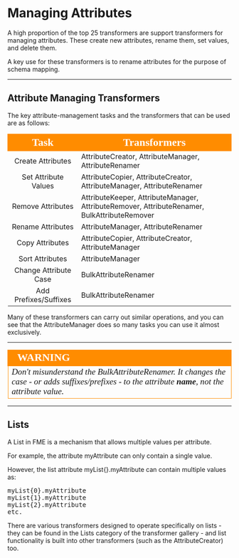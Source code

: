 # Managing Attributes #
A high proportion of the top 25 transformers are support transformers for managing attributes. These create new attributes, rename them, set values, and delete them.

A key use for these transformers is to rename attributes for the purpose of schema mapping.

---

## Attribute Managing Transformers ##

The key attribute-management tasks and the transformers that can be used are as follows:


<table style="border-spacing: 0px">
<tr>
<th style="vertical-align:middle;background-color:darkorange;border: 2px solid darkorange">
<span style="color:white;font-size:x-large;font-weight: bold;font-family:serif">Task</span></th>
<th style="vertical-align:middle;background-color:darkorange;border: 2px solid darkorange">
<span style="color:white;font-size:x-large;font-weight: bold;font-family:serif">Transformers</th>
</tr>
<tr><td style="text-align:center">Create Attributes</td><td>AttributeCreator, AttributeManager, AttributeRenamer</td></tr>
<tr><td style="text-align:center">Set Attribute Values</td><td>AttributeCopier, AttributeCreator, AttributeManager, AttributeRenamer</td></tr>
<tr><td style="text-align:center">Remove Attributes</td><td>AttributeKeeper, AttributeManager, AttributeRemover, AttributeRenamer, BulkAttributeRemover</td></tr>
<tr><td style="text-align:center">Rename Attributes</td><td>AttributeManager, AttributeRenamer</td></tr>
<tr><td style="text-align:center">Copy Attributes</td><td>AttributeCopier, AttributeCreator, AttributeManager</td></tr>
<tr><td style="text-align:center">Sort Attributes</td><td>AttributeManager</td></tr>
<tr><td style="text-align:center">Change Attribute Case</td><td>BulkAttributeRenamer</td></tr>
<tr><td style="text-align:center">Add Prefixes/Suffixes</td><td>BulkAttributeRenamer</td></tr>
</table>

Many of these transformers can carry out similar operations, and you can see that the AttributeManager does so many tasks you can use it almost exclusively. 

---

<!--Warning Section--> 

<table style="border-spacing: 0px">
<tr>
<td style="vertical-align:middle;background-color:darkorange;border: 2px solid darkorange">
<i class="fa fa-exclamation-triangle fa-lg fa-pull-left fa-fw" style="color:white;padding-right: 12px;vertical-align:text-top"></i>
<span style="color:white;font-size:x-large;font-weight: bold;font-family:serif">WARNING</span>
</td>
</tr>

<tr>
<td style="border: 1px solid darkorange">
<span style="font-family:serif; font-style:italic; font-size:larger">
Don't misunderstand the BulkAttributeRenamer. It changes the case - or adds suffixes/prefixes - to the attribute <strong>name</strong>, not the attribute value.
</span>
</td>
</tr>
</table>

---

## Lists ##
A List in FME is a mechanism that allows multiple values per attribute.

For example, the attribute myAttribute can only contain a single value.

However, the list attribute myList{}.myAttribute can contain multiple values as:

<pre>
myList{0}.myAttribute
myList{1}.myAttribute
myList{2}.myAttribute
etc.
</pre>

There are various transformers designed to operate specifically on lists - they can be found in the Lists category of the transformer gallery - and list functionality is built into other transformers (such as the AttributeCreator) too.

